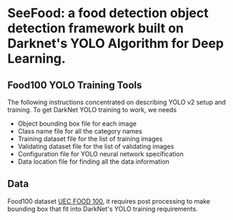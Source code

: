 # SeeFood: a food detection object detection framework built on Darknet's YOLO Algorithm for Deep Learning.

## Food100 YOLO Training Tools
The following instructions concentrated on describing YOLO v2 setup and training.
To get DarkNet YOLO training to work, we needs

* Object bounding box file for each image
* Class name file for all the category names
* Training dataset file for the list of training images
* Validating dataset file for the list of validating images
* Configuration file for YOLO neural network specification
* Data location file for finding all the data information

## Data
Food100 dataset [UEC FOOD 100](http://foodcam.mobi/dataset100.html),
it requires post processing to make bounding box that fit into DarkNet's YOLO training requirements.

